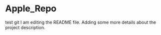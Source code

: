 # Apple_Repo
test git
I am editing the README file. Adding some more details about the project description.
